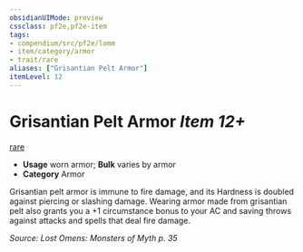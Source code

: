 ```yaml
---
obsidianUIMode: preview
cssclass: pf2e,pf2e-item
tags:
- compendium/src/pf2e/lomm
- item/category/armor
- trait/rare
aliases: ["Grisantian Pelt Armor"]
itemLevel: 12
---
```

# Grisantian Pelt Armor *Item 12+*  
[rare](../../../rules/traits/rare.md)  

- **Usage** worn armor; **Bulk** varies by armor
- **Category** Armor

Grisantian pelt armor is immune to fire damage, and its Hardness is doubled against piercing or slashing damage. Wearing armor made from grisantian pelt also grants you a +1 circumstance bonus to your AC and saving throws against attacks and spells that deal fire damage.

*Source: Lost Omens: Monsters of Myth p. 35*